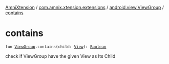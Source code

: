 [AmniXtension](../../index.md) / [com.amnix.xtension.extensions](../index.md) / [android.view.ViewGroup](index.md) / [contains](./contains.md)

# contains

`fun `[`ViewGroup`](https://developer.android.com/reference/android/view/ViewGroup.html)`.contains(child: `[`View`](https://developer.android.com/reference/android/view/View.html)`): `[`Boolean`](https://kotlinlang.org/api/latest/jvm/stdlib/kotlin/-boolean/index.html)

check if ViewGroup have the given View as Its Child

